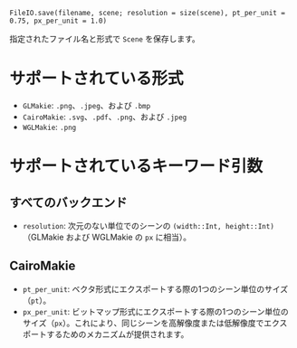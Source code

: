 ```
FileIO.save(filename, scene; resolution = size(scene), pt_per_unit = 0.75, px_per_unit = 1.0)
```

指定されたファイル名と形式で `Scene` を保存します。

# サポートされている形式

  * `GLMakie`: `.png`、`.jpeg`、および `.bmp`
  * `CairoMakie`: `.svg`、`.pdf`、`.png`、および `.jpeg`
  * `WGLMakie`: `.png`

# サポートされているキーワード引数

## すべてのバックエンド

  * `resolution`: 次元のない単位でのシーンの `(width::Int, height::Int)` （GLMakie および WGLMakie の `px` に相当）。

## CairoMakie

  * `pt_per_unit`: ベクタ形式にエクスポートする際の1つのシーン単位のサイズ（`pt`）。
  * `px_per_unit`: ビットマップ形式にエクスポートする際の1つのシーン単位のサイズ（`px`）。これにより、同じシーンを高解像度または低解像度でエクスポートするためのメカニズムが提供されます。
